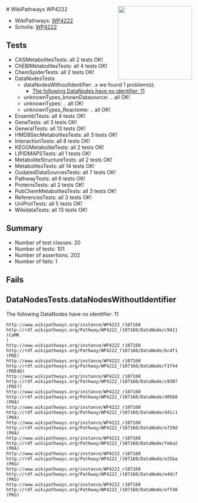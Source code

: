 <img style="float: right; width: 200px" src="https://upload.wikimedia.org/wikipedia/commons/thumb/8/83/Wplogo_with_text_500.png/640px-Wplogo_with_text_500.png" />
# WikiPathways WP4222

* WikiPathways: [WP4222](https://new.wikipathways.org/pathways/WP4222)
* Scholia: [WP4222](https://scholia.toolforge.org/wikipathways/WP4222)
## Tests
* CASMetabolitesTests: all 2 tests OK!
* ChEBIMetabolitesTests: all 4 tests OK!
* ChemSpiderTests: all 2 tests OK!
* DataNodesTests
    * dataNodesWithoutIdentifier: .x we found 1 problem(s):
        * [The following DataNodes have no identifier: 11](#8792c491)
    * unknownTypes_knownDatasource: .. all OK!
    * unknownTypes: .. all OK!
    * unknownTypes_Reactome: .. all OK!
* EnsemblTests: all 4 tests OK!
* GeneTests: all 3 tests OK!
* GeneralTests: all 13 tests OK!
* HMDBSecMetabolitesTests: all 3 tests OK!
* InteractionTests: all 8 tests OK!
* KEGGMetaboliteTests: all 2 tests OK!
* LIPIDMAPSTests: all 1 tests OK!
* MetaboliteStructureTests: all 2 tests OK!
* MetabolitesTests: all 14 tests OK!
* OudatedDataSourcesTests: all 7 tests OK!
* PathwayTests: all 6 tests OK!
* ProteinsTests: all 2 tests OK!
* PubChemMetabolitesTests: all 3 tests OK!
* ReferencesTests: all 3 tests OK!
* UniProtTests: all 5 tests OK!
* WikidataTests: all 13 tests OK!


## Summary

* Number of test classes: 20
* Number of tests: 101
* Number of assertions: 202
* Number of fails: 1

## Fails

<a name="8792c491" />

## DataNodesTests.dataNodesWithoutIdentifier

The following DataNodes have no identifier: 11
```
http://www.wikipathways.org/instance/WP4222_r107160 http://rdf.wikipathways.org/Pathway/WP4222_r107160/DataNode/c9411 (CaMK
)
http://www.wikipathways.org/instance/WP4222_r107160 http://rdf.wikipathways.org/Pathway/WP4222_r107160/DataNode/bc4f1 (PDE)
http://www.wikipathways.org/instance/WP4222_r107160 http://rdf.wikipathways.org/Pathway/WP4222_r107160/DataNode/f1f44 (PDE4D)
http://www.wikipathways.org/instance/WP4222_r107160 http://rdf.wikipathways.org/Pathway/WP4222_r107160/DataNode/c9307 (PDE?)
http://www.wikipathways.org/instance/WP4222_r107160 http://rdf.wikipathways.org/Pathway/WP4222_r107160/DataNode/d0568 (PKA)
http://www.wikipathways.org/instance/WP4222_r107160 http://rdf.wikipathways.org/Pathway/WP4222_r107160/DataNode/d41c1 (PKA)
http://www.wikipathways.org/instance/WP4222_r107160 http://rdf.wikipathways.org/Pathway/WP4222_r107160/DataNode/e729d (PKA)
http://www.wikipathways.org/instance/WP4222_r107160 http://rdf.wikipathways.org/Pathway/WP4222_r107160/DataNode/fe6a2 (PKA)
http://www.wikipathways.org/instance/WP4222_r107160 http://rdf.wikipathways.org/Pathway/WP4222_r107160/DataNode/e25ba (PKG)
http://www.wikipathways.org/instance/WP4222_r107160 http://rdf.wikipathways.org/Pathway/WP4222_r107160/DataNode/e4dcf (PKG)
http://www.wikipathways.org/instance/WP4222_r107160 http://rdf.wikipathways.org/Pathway/WP4222_r107160/DataNode/eff48 (PKG)
```

